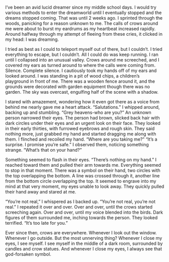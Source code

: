 I’ve been an avid lucid dreamer since my middle school days. I would try various methods to enter the dreamworld until I eventually stopped and the dreams stopped coming. That was until 2 weeks ago. I sprinted through the woods, panicking for a reason unknown to me. The calls of crows around me were about to burst my eardrums as my heartbeat increased rapidly. Around halfway through my attempt of fleeing from these cries, it clicked in my head: I was dreaming.

I tried as best as I could to teleport myself out of there, but I couldn’t. I tried everything to escape, but I couldn’t. All I could do was keep running. I ran until I collapsed into an unusual valley. Crows around me screeched, and I covered my ears as turned around to where the calls were coming from. Silence. Complete silence. I cautiously took my hands off of my ears and looked around. I was standing in a pit of wood chips, a children’s playground in front of me. There was a wooden fence around it, and the grounds were decorated with garden equipment though there was no garden. The sky was overcast, engulfing half of the scene with a shadow. 

I stared with amazement, wondering how it even got there as a voice from behind me nearly gave me a heart attack. “Salutations.” I whipped around, backing up and stumbling. “Grey heavens-who are you?” An unknown person narrowed their eyes. The person had brown, slicked back hair with dark circles under their eyes and an urgent look on their face. They looked in their early thirties, with furrowed eyebrows and rough skin. They said nothing more, just grabbed my hand and started dragging me along with them. I flinched and recoiled my hand. 
“Where are you taking me?”
“It’s a surprise. I promise you’re safe.”
I observed them, noticing something strange. “What’s that on your hand?”

Something seemed to flash in their eyes. “There’s nothing on my hand.” I reached toward them and pulled their arm towards me. Everything seemed to stop in that moment. There was a symbol on their hand, two circles with the top overlapping the bottom. A line was crossed through it, another line from the bottom circle overlapping the top. It seemed to engrave into my mind at that very moment, my eyes unable to look away. They quickly pulled their hand away and stared at me.

“You’re not real,” I whispered as I backed up. “You’re not real, you’re not real.” I repeated it over and over. Over and over, until the crows started screeching again. Over and over, until my voice blended into the birds. Dark figures of them surrounded me, inching towards the person. They looked terrified. “It’s too late for you.”

Ever since then, crows are everywhere. Whenever I look out the window. Whenever I go outside. But the most unnerving thing? Whenever I close my eyes, I see myself. I see myself in the middle of a dark room, surrounded by candles and crow statues. And whenever I close my eyes, I always see that god-forsaken symbol.